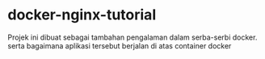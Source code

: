 # docker-nginx-tutorial
Projek ini dibuat sebagai tambahan pengalaman dalam serba-serbi docker. serta bagaimana aplikasi tersebut berjalan di atas container docker
